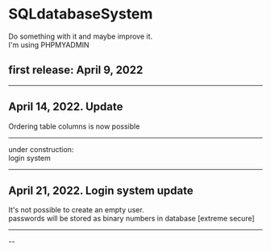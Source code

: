 # SQLdatabaseSystem 
Do something with it and maybe improve it.<br>
I'm using PHPMYADMIN

first release: April 9, 2022
--
_____________
April 14, 2022. Update
--
Ordering table columns is now possible
_____________

under construction:<br>
login system
_____________
April 21, 2022. Login system update
--
It's not possible to create an empty user.<br>
passwords will be stored as binary numbers in database [extreme secure]<br>
_____________
--
